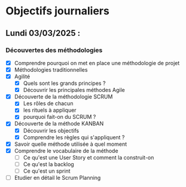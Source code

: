 # Objectifs journaliers

## Lundi 03/03/2025 :

### Découvertes des méthodologies

- [X] Comprendre pourquoi on met en place une méthodologie de projet
- [X] Méthodologies traditionnelles
- [X] Agilité
  - [X] Quels sont les grands principes ?
  - [X] Découvrir les principales méthodes Agile
- [X] Découverte de la méthodologie SCRUM
  - [X] Les rôles de chacun
  - [X] les rituels à appliquer
  - [X] pourquoi fait-on du SCRUM ?
- [X] Découverte de la méthode KANBAN
  - [X] Découvrir les objectifs
  - [X] Comprendre les règles qui s'appliquent ?
- [X] Savoir quelle méthode utilisée à quel moment
- [X] Comprendre le vocabulaire de la méthode
  - [ ] Ce qu'est une User Story et comment la construit-on
  - [ ] Ce qu'est la backlog
  - [ ] Ce qu'est un sprint
- [ ] Etudier en détail le Scrum Planning
